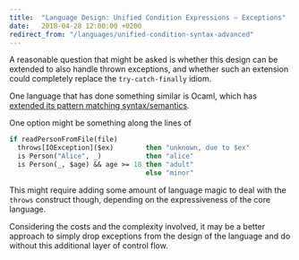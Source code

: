 ```yaml
---
title:  "Language Design: Unified Condition Expressions – Exceptions"
date:   2018-04-28 12:00:00 +0200
redirect_from: "/languages/unified-condition-syntax-advanced"
---
```


A reasonable question that might be asked is whether this design can be extended to also handle thrown exceptions,
and whether such an extension could completely replace the `try-catch-finally` idiom.

One language that has done something similar is Ocaml, which has
[extended its pattern matching syntax/semantics](https://blog.janestreet.com/pattern-matching-and-exception-handling-unite/).

One option might be something along the lines of

```ml
if readPersonFromFile(file)
  throws[IOException]($ex)        then "unknown, due to $ex"
  is Person("Alice", _)           then "alice"
  is Person(_, $age) && age >= 18 then "adult"
                                  else "minor"
```

This might require adding some amount of language magic to deal with the `throws` construct though,
depending on the expressiveness of the core language.

Considering the costs and the complexity involved, it may be a better approach to simply drop exceptions from the design
of the language and do without this additional layer of control flow.
 